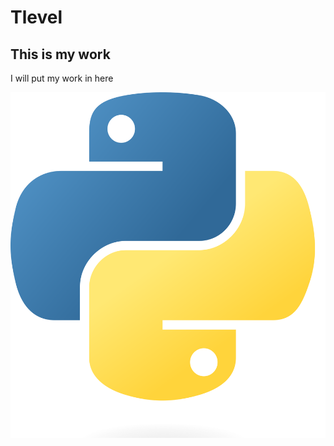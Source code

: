 # Tlevel
## This is my work
I will put my work in here

![My python stuff](Python-logo-notext.svg.png)
